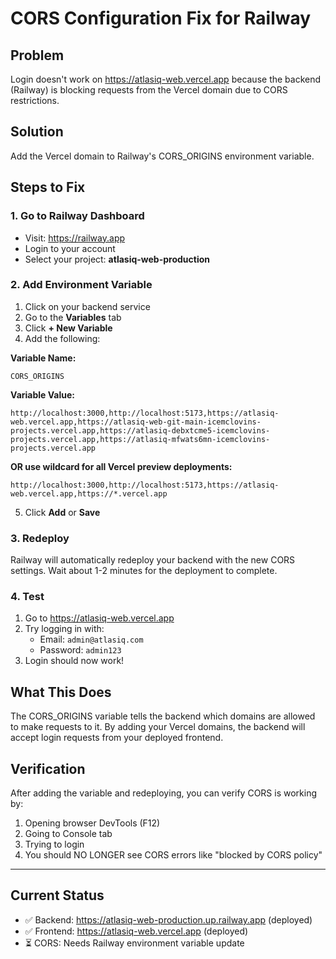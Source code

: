 # CORS Configuration Fix for Railway

## Problem
Login doesn't work on https://atlasiq-web.vercel.app because the backend (Railway) is blocking requests from the Vercel domain due to CORS restrictions.

## Solution
Add the Vercel domain to Railway's CORS_ORIGINS environment variable.

## Steps to Fix

### 1. Go to Railway Dashboard
- Visit: https://railway.app
- Login to your account
- Select your project: **atlasiq-web-production**

### 2. Add Environment Variable
1. Click on your backend service
2. Go to the **Variables** tab
3. Click **+ New Variable**
4. Add the following:

**Variable Name:**
```
CORS_ORIGINS
```

**Variable Value:**
```
http://localhost:3000,http://localhost:5173,https://atlasiq-web.vercel.app,https://atlasiq-web-git-main-icemclovins-projects.vercel.app,https://atlasiq-debxtcme5-icemclovins-projects.vercel.app,https://atlasiq-mfwats6mn-icemclovins-projects.vercel.app
```

**OR use wildcard for all Vercel preview deployments:**
```
http://localhost:3000,http://localhost:5173,https://atlasiq-web.vercel.app,https://*.vercel.app
```

5. Click **Add** or **Save**

### 3. Redeploy
Railway will automatically redeploy your backend with the new CORS settings. Wait about 1-2 minutes for the deployment to complete.

### 4. Test
1. Go to https://atlasiq-web.vercel.app
2. Try logging in with:
   - Email: `admin@atlasiq.com`
   - Password: `admin123`
3. Login should now work!

## What This Does
The CORS_ORIGINS variable tells the backend which domains are allowed to make requests to it. By adding your Vercel domains, the backend will accept login requests from your deployed frontend.

## Verification
After adding the variable and redeploying, you can verify CORS is working by:
1. Opening browser DevTools (F12)
2. Going to Console tab
3. Trying to login
4. You should NO LONGER see CORS errors like "blocked by CORS policy"

---

## Current Status
- ✅ Backend: https://atlasiq-web-production.up.railway.app (deployed)
- ✅ Frontend: https://atlasiq-web.vercel.app (deployed)
- ⏳ CORS: Needs Railway environment variable update
